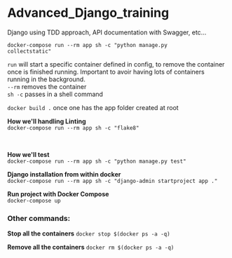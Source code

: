 # Advanced_Django_training
Django using TDD approach, API documentation with Swagger, etc...


<code>docker-compose run --rm app sh -c "python manage.py collectstatic"</code> <br>

```run``` will start a specific container defined in config, to remove the container once is finished running. Important to avoir having lots of containers running in the background. <br>
```--rm``` removes the container <br>
```sh -c``` passes in a shell command





```docker build .``` once one has the app folder created at root <br>



**How we'll handling Linting** <br>
```docker-compose run --rm app sh -c "flake8"```

<br>

**How we'll test** <br>
```docker-compose run --rm app sh -c "python manage.py test"```
<br>


**Django installation from within docker**<br>
```docker-compose run --rm app sh -c "django-admin startproject app ."```
<br>


**Run project with Docker Compose**<br>
```docker-compose up```
<br>


### Other commands:


**Stop all the containers**
```docker stop $(docker ps -a -q)```


**Remove all the containers**
```docker rm $(docker ps -a -q)```
